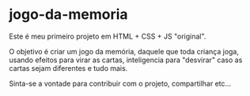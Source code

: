 # jogo-da-memoria
Este é meu primeiro projeto em HTML + CSS + JS "original".

O objetivo é criar um jogo da memória, daquele que toda criança joga, usando efeitos para virar as cartas, inteligencia para "desvirar" caso as cartas sejam diferentes e tudo mais.

Sinta-se a vontade para contribuir com o projeto, compartilhar etc...
